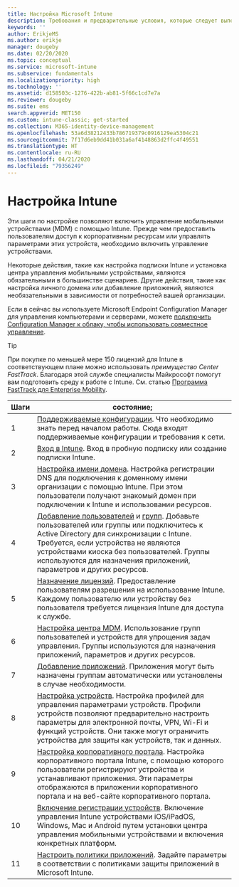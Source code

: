 ```yaml
---
title: Настройка Microsoft Intune
description: Требования и предварительные условия, которые следует выполнить перед использованием подписки Intune.
keywords: ''
author: ErikjeMS
ms.author: erikje
manager: dougeby
ms.date: 02/20/2020
ms.topic: conceptual
ms.service: microsoft-intune
ms.subservice: fundamentals
ms.localizationpriority: high
ms.technology: ''
ms.assetid: d158503c-1276-422b-ab81-5f66c1cd7e7a
ms.reviewer: dougeby
ms.suite: ems
search.appverid: MET150
ms.custom: intune-classic; get-started
ms.collection: M365-identity-device-management
ms.openlocfilehash: 53a6d38212433b786719379c0916129ea5304c21
ms.sourcegitcommit: 7f17d6eb9dd41b031a6af4148863d2ffc4f49551
ms.translationtype: HT
ms.contentlocale: ru-RU
ms.lasthandoff: 04/21/2020
ms.locfileid: "79356249"
---
```

# <a name="set-up-intune"></a>Настройка Intune

Эти шаги по настройке позволяют включить управление мобильными устройствами (MDM) с помощью Intune. Прежде чем предоставить пользователям доступ к корпоративным ресурсам или управлять параметрами этих устройств, необходимо включить управление устройствами.

Некоторые действия, такие как настройка подписки Intune и установка центра управления мобильными устройствами, являются обязательными в большинстве сценариев. Другие действия, такие как настройка личного домена или добавление приложений, являются необязательными в зависимости от потребностей вашей организации.

Если в сейчас вы используете Microsoft Endpoint Configuration Manager для управления компьютерами и серверами, можете [подключить Configuration Manager к облаку, чтобы использовать совместное управление](https://docs.microsoft.com/configmgr/comanage/overview).

>[!TIP]
>При покупке по меньшей мере 150 лицензий для Intune в соответствующем плане можно использовать *преимущество Center FastTrack*. Благодаря этой службе специалисты Майкрософт помогут вам подготовить среду к работе с Intune. См. статью [Программа FastTrack для Enterprise Mobility](https://docs.microsoft.com/enterprise-mobility-security/Solutions/enterprise-mobility-fasttrack-program).

| Шаги | состояние;  |
|---|---|
|   1   | [Поддерживаемые конфигурации](supported-devices-browsers.md). Что необходимо знать перед началом работы. Сюда входят поддерживаемые конфигурации и требования к сети.|
|   2   |  [Вход в Intune](account-sign-up.md). Вход в пробную подписку или создание подписки Intune. |
|   3   | [Настройка имени домена](custom-domain-name-configure.md). Настройка регистрации DNS для подключения к доменному имени организации с помощью Intune. При этом пользователи получают знакомый домен при подключении к Intune и использовании ресурсов. |
|   4   | [Добавление пользователей](users-add.md) и [групп](groups-add.md). Добавьте пользователей или группы или подключитесь к Active Directory для синхронизации с Intune. Требуется, если устройства не являются устройствами киоска без пользователей. Группы используются для назначения приложений, параметров и других ресурсов.|
|   5   | [Назначение лицензий](licenses-assign.md). Предоставление пользователям разрешения на использование Intune. Каждому пользователю или устройству без пользователя требуется лицензия Intune для доступа к службе. |
|   6   | [Настройка центра MDM](mdm-authority-set.md). Использование групп пользователей и устройств для упрощения задач управления. Группы используются для назначения приложений, параметров и других ресурсов. |
|   7   | [Добавление приложений](../apps/apps-add.md). Приложения могут быть назначены группам автоматически или установлены в случае необходимости. |
|   8   | [Настройка устройств](../configuration/device-profiles.md). Настройка профилей для управления параметрами устройств. Профили устройств позволяют предварительно настроить параметры для электронной почты, VPN, Wi-Fi и функций устройств. Они также могут ограничить устройства для защиты как устройств, так и данных. |
|   9   |  [Настройка корпоративного портала](../apps/company-portal-app.md). Настройка корпоративного портала Intune, с помощью которого пользователи регистрируют устройства и устанавливают приложения. Эти параметры отображаются в приложении корпоративного портала и на веб-сайте корпоративного портала.       |
|  10   | [Включение регистрации устройств](mdm-authority-set.md). Включение управления Intune устройствами iOS/iPadOS, Windows, Mac и Android путем установки центра управления мобильными устройствами и включения конкретных платформ. |
|  11   |  [Настроить политики приложений](../apps/app-protection-policy.md). Задайте параметры в соответствии с политиками защиты приложений в Microsoft Intune. |
